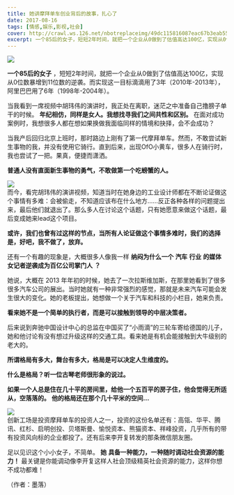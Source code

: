 ```yaml
---
title: 她讲摩拜单车创业背后的故事，扎心了
date: 2017-08-16
tags: [情感,娱乐,影视,社会]
cover: http://crawl.ws.126.net/nbotreplaceimg/49dc115816087eac67b3eab55e507b87/258321608a65c835cb6001db17ecbb71.jpg
excerpt: 一个85后的女子，短短2年时间，就把一个企业从0做到了估值高达100亿，实现从0位数暴增到11位数的逆袭。而实现这一目标滴滴用了3年（2010年-2013年），阿里巴巴用了6年（1998年-2004年）
---
```

![](http://crawl.ws.126.net/nbotreplaceimg/49dc115816087eac67b3eab55e507b87/258321608a65c835cb6001db17ecbb71.jpg)  

**一个85后的女子**
，短短2年时间，就把一个企业从0做到了估值高达100亿，实现从0位数暴增到11位数的逆袭。而实现这一目标滴滴用了3年（2010年-2013年），阿里巴巴用了6年（1998年-2004年）。

当我看到一席视频中胡玮伟的演讲时，我正处在离职，迷茫之中准备自己撸膀子单干的时候。 **年纪相仿，同样是女人。我想找寻我们之间共性和区别。**
在面对成功案例时，我想很多人都在想如果换做我面临同样的情境和抉择，会不会成功？

当我产后回归北京上班时，那时路边上刚有了第一代摩拜单车。然而，不敢尝试新生事物的我，并没有使用它骑行。直到后来，出现OfO小黄车，很多人在骑行时，我也尝试了一把。果真，便捷而潇洒。

**普通人没有直面新生事物的勇气，不敢做第一个吃螃蟹的人。**

![](http://crawl.ws.126.net/nbotreplaceimg/49dc115816087eac67b3eab55e507b87/d3cd5dfceda2bff867c8b4bece550808.jpg)  
而今，看完胡玮伟的演讲视频，知道当时在她身边的工业设计师都在不断论证做这个事情有多难：会被偷走，不知道应该布在什么地方……反正各种各样的问题提出来，最后他们就退出了。那么多人在讨论这个话题，只有她愿意来做这个话题，最后变成她来lead这个项目。  

**或许，我们也曾有过这样的节点，当所有人论证做这个事情多难时，我们的选择是，好吧，我不做了，放弃。**

还有一个有趣的现象是，大概很多人像我一样 **纳闷为什么一个** **汽车** **行业** **的媒体女记者逆袭成为百亿公司掌门人** **？**

她说，大概在 2013
年年初的时候，她去了一次拉斯维加斯，在那里她看到了很多很多汽车公司的展出。当时她就有一种非常强烈的感觉，那就是未来汽车可能会发生很大的变化。她的老板提出，她想做一个关于汽车和科技的小栏目，她来负责。

**看来她不是一个简单的执行者，而是可以接触到领导的中层决策者。**

后来说到奔驰中国设计中心的总监在中国买了“小雨滴”的三轮车寄给德国的儿子，她和他讨论有没有想过升级这样的交通工具。看来她是有机会能接触到大牛级别的老大的。

**所谓格局有多大，舞台有多大，格局是可以决定人生维度的。**

**什么是格局？听一位古琴老师很形象的说过。**

**如果一个人总是住在几十平的房间里，给他一个五百平的房子住，他会觉得无所适从，空落落的。** **他的格局还在那个几十平米的空间…**

![](http://crawl.ws.126.net/nbotreplaceimg/bc4e413e0404ea8b386b4334d5ba150d/c186ac80b30b36c64bfbcb91733d1afb.jpg)  
创新工场是投资摩拜单车的投资人之一，投资的这份名单还有：高瓴、华平、腾讯、红杉、启明创投、贝塔斯曼、愉悦资本、熊猫资本、祥峰投资，几乎所有的带有投资风向标的企业都投了。还有后来李开复转发的那条微信朋友圈。  

足以见识这个小小女子，不简单。 **她** **具备一种能力，一种随时调动社会资源的能力！**
最关键是你能调动像李开复这样人社会顶级精英社会资源的能力，这样你想不成功都难！

（作者：墨落）

